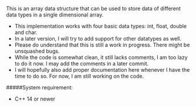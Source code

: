 This is an array data structure that can be used to store data of different data types in a single dimensional array.

- This implementation works with four basic data types: int, float, double and char. 
- In a later version, I will try to add support for other datatypes as well.
- Please do understand that this is still a work in progress. There might be unsquashed bugs. 
- While the code is somewhat clean, it still lacks comments, I am too lazy to do it now. I may add the comments in a later commit. 
- I will hopefully also add proper documentation here whenever I have the time to do so. For now, I am still working on the code.  

#####System requirement: 
- C++ 14 or newer